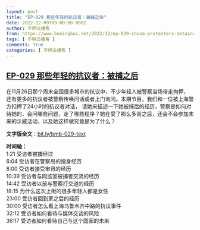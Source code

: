 ```yaml
---
layout: post
title: "EP-029 那些年轻的抗议者：被捕之后"
date: 2022-12-09T09:00:00.000Z
author: 不明白播客
from: https://www.bumingbai.net/2022/12/ep-029-china-protesters-detained/?utm_source=rss&utm_medium=rss&utm_campaign=ep-029-china-protesters-detained
tags: [ 不明白播客 ]
comments: True
categories: [ 不明白播客 ]
---
```

<!--1670576400000-->
[EP-029 那些年轻的抗议者：被捕之后](https://www.bumingbai.net/2022/12/ep-029-china-protesters-detained/?utm_source=rss&utm_medium=rss&utm_campaign=ep-029-china-protesters-detained)
------

<div>
<div id="buzzsprout-player-11805450"></div><script src="https://www.buzzsprout.com/1982525/11805450-.js?container_id=buzzsprout-player-11805450&amp;player=small" type="text/javascript" charset="utf-8"></script><p>在11月26日那个周末全国很多城市的抗议中，不少年轻人被警察当场带走拘押，还有更多的抗议者被警察传唤问话或者上门询问。本期节目，我们和一位被上海警方扣押了24小时的抗议者对话， 请她来描述一下她被捕后的经历，警察是如何对待她的，会问哪些问题，走了哪些程序？她在受了那么多苦之后，还会不会参加未来的示威活动，以及她这样做究竟是为了什么？</p><p><strong>文字版全文</strong>：<a rel="noreferrer noopener" href="https://bit.ly/bmb-029-text" target="_blank">bit.ly/bmb-029-text</a></p><p></p><p><strong>时间轴：<br></strong>1:21 受访者被捕经过<br>6:04 受访者在警察局的搜身经历<br>8:00 受访者接受审讯的经历<br>10:39 受访者与同监室被捕者交流的经历<br>14:42 受访者以前与警察打交道的经历<br>18:15 为什么这次上街的很多年轻人都是女性<br>23:00 受访者回到家之后的经历<br>30:00 受访者怎么看上海乌鲁木齐中路的抗议事件<br>32:12 受访者如何看待与媒体交谈的风险<br>36:17 受访者如何看待自己与这个国家的未来</p><p></p><p></p>
</div>
